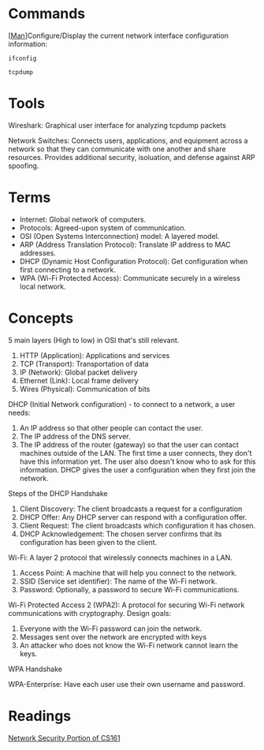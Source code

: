 # Commands
\[[Man](https://man7.org/linux/man-pages/man8/ifconfig.8.html)\]Configure/Display the current network interface configuration information:

``ifconfig``

``tcpdump``

# Tools
Wireshark: Graphical user interface for analyzing tcpdump packets

Network Switches: Connects users, applications, and equipment across a network so that they can communicate with one another and share resources. Provides additional security, isoluation, and defense against ARP spoofing. 

# Terms
- Internet: Global network of computers.
- Protocols: Agreed-upon system of communication.
- OSI (Open Systems Interconnection) model: A layered model.
- ARP (Address Translation Protocol): Translate IP address to MAC addresses.
- DHCP (Dynamic Host Configuration Protocol): Get configuration when first connecting to a network.
- WPA (Wi-Fi Protected Access): Communicate securely in a wireless local network.


# Concepts
5 main layers (High to low) in OSI that's still relevant.
1. HTTP (Application): Applications and services
2. TCP (Transport): Transportation of data
3. IP (Network): Global packet delivery
4. Ethernet (Link): Local frame delivery
5. Wires (Physical): Communication of bits

DHCP (Initial Network configuration) - to connect to a network, a user needs:
1. An IP address so that other people can contact the user.
2. The IP address of the DNS server.
3. The IP address of the router (gateway) so that the user can contact machines outside of the LAN.
The first time a user connects, they don't have this information yet. The user also doesn't know who to ask for this information. DHCP gives the user a configuration when they first join the network.

Steps of the DHCP Handshake
1. Client Discovery: The client broadcasts a request for a configuration
2. DHCP Offer: Any DHCP server can respond with a configuration offer.
3. Client Request: The client broadcasts which configuration it has chosen.
4. DHCP Acknowledgement: The chosen server confirms that its configuration has been given to the client.

Wi-Fi: A layer 2 protocol that wirelessly connects machines in a LAN.
1. Access Point: A machine that will help you connect to the network.
2. SSID (Service set identifier): The name of the Wi-Fi network.
3. Password: Optionally, a password to secure Wi-Fi communications.

Wi-Fi Protected Access 2 (WPA2): A protocol for securing Wi-Fi network communications with cryptography. Design goals:
1. Everyone with the Wi-Fi password can join the network.
2. Messages sent over the network are encrypted with keys
3. An attacker who does not know the Wi-Fi network cannot learn the keys.

WPA Handshake

WPA-Enterprise: Have each user use their own username and password.

# Readings
[Network Security Portion of CS161](https://textbook.cs161.org/network/)
